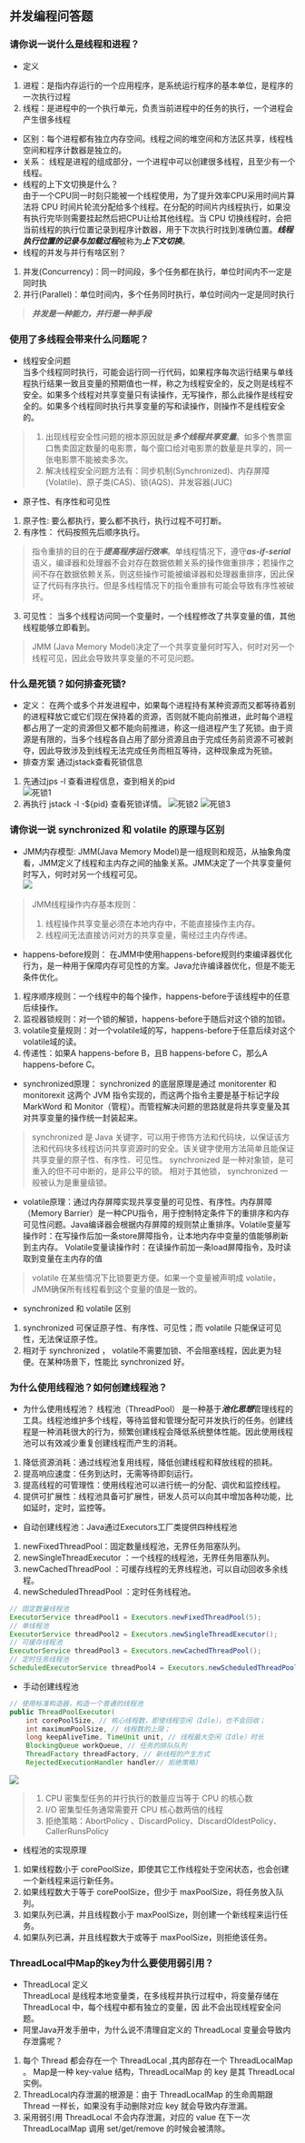 ## 并发编程问答题
### 请你说一说什么是线程和进程？
* 定义
1. 进程：是指内存运行的一个应用程序，是系统运行程序的基本单位，是程序的一次执行过程
2. 线程：是进程中的一个执行单元，负责当前进程中的任务的执行，一个进程会产生很多线程
* 区别：每个进程都有独立内存空间。线程之间的堆空间和方法区共享，线程栈空间和程序计数器是独立的。
* 关系： 线程是进程的组成部分，一个进程中可以创建很多线程，且至少有一个线程。
* 线程的上下文切换是什么？  
由于一个CPU同一时刻只能被一个线程使用，为了提升效率CPU采用时间片算法将 CPU 时间片轮流分配给多个线程。在分配的时间片内线程执行，如果没有执行完毕则需要挂起然后把CPU让给其他线程。当 CPU 切换线程时，会把当前线程的执行位置记录到程序计数器，用于下次执行时找到准确位置。***线程执行位置的记录与加载过程***被称为***上下文切换***。
* 线程的并发与并行有啥区别？ 
1. 并发(Concurrency)：同一时间段，多个任务都在执行，单位时间内不一定是同时执
2. 并行(Parallel)：单位时间内，多个任务同时执行，单位时间内一定是同时执行 
> ***并发是一种能力，并行是一种手段***

### 使用了多线程会带来什么问题呢？
* 线程安全问题  
当多个线程同时执行，可能会运行同一行代码，如果程序每次运行结果与单线程执行结果一致且变量的预期值也一样，称之为线程安全的，反之则是线程不安全。如果多个线程对共享变量只有读操作，无写操作，那么此操作是线程安全的。如果多个线程同时执行共享变量的写和读操作，则操作不是线程安全的。
> 1. 出现线程安全性问题的根本原因就是***多个线程共享变量***。如多个售票窗口售卖固定数量的电影票，每个窗口给对电影票的数量是共享的，同一张电影票不能被卖多次。
> 2. 解决线程安全问题方法有：同步机制(Synchronized)、内存屏障(Volatile)、原子类(CAS)、锁(AQS)、并发容器(JUC)

* 原子性、有序性和可见性
1. 原子性: 要么都执行，要么都不执行，执行过程不可打断。
2. 有序性： 代码按照先后顺序执行。
> 指令重排的目的在于***提高程序运行效率***。单线程情况下，遵守***as-if-serial***语义，编译器和处理器不会对存在数据依赖关系的操作做重排序；若操作之间不存在数据依赖关系，则这些操作可能被编译器和处理器重排序，因此保证了代码有序执行。但是多线程情况下的指令重排有可能会导致有序性被破坏。
3. 可见性： 当多个线程访问同一个变量时，一个线程修改了共享变量的值，其他线程能够立即看到。
> JMM (Java Memory Model)决定了一个共享变量何时写入，何时对另一个线程可见，因此会导致共享变量的不可见问题。

### 什么是死锁？如何排查死锁?
* 定义： 在两个或多个并发进程中，如果每个进程持有某种资源而又都等待着别的进程释放它或它们现在保持着的资源，否则就不能向前推进，此时每个进程都占用了一定的资源但又都不能向前推进，称这一组进程产生了死锁。由于资源是有限的，当多个线程各自占用了部分资源且由于完成任务前资源不可被剥夺，因此导致涉及到线程无法完成任务而相互等待，这种现象成为死锁。
* 排查方案
通过jstack查看死锁信息
1. 先通过jps -l 查看进程信息，查到相关的pid  
![死锁1](img/%E6%AD%BB%E9%94%811.png)
2. 再执行 jstack -l -${pid} 查看死锁详情。
![死锁2](img/%E6%AD%BB%E9%94%813.png)
![死锁3](img/%E6%AD%BB%E9%94%812.png)


### 请你说一说 synchronized 和 volatile 的原理与区别
* JMM内存模型: JMM(Java Memory Model)是一组规则和规范，从抽象角度看，JMM定义了线程和主内存之间的抽象关系。JMM决定了一个共享变量何时写入，何时对另一个线程可见。   
![](img/jmm.png)
> JMM线程操作内存基本规则：
> 1. 线程操作共享变量必须在本地内存中，不能直接操作主内存。
> 2. 线程间无法直接访问对方的共享变量，需经过主内存传递。

* happens-before规则： 在JMM中使用happens-before规则约束编译器优化行为，是一种⽤于保障内存可⻅性的⽅案。Java允许编译器优化，但是不能无条件优化。
1. 程序顺序规则：⼀个线程中的每个操作，happens-before于该线程中的任意后续操作。
2. 监视器锁规则：对⼀个锁的解锁，happens-before于随后对这个锁的加锁。
3. volatile变量规则：对⼀个volatile域的写，happens-before于任意后续对这个volatile域的读。
4. 传递性：如果A happens-before B，且B happens-before C，那么A happens-before C。

* synchronized原理： synchronized 的底层原理是通过 monitorenter 和 monitorexit 这两个 JVM 指令实现的，而这两个指令主要是基于标记字段 MarkWord 和 Monitor（管程）。而管程解决问题的思路就是将共享变量及其对共享变量的操作统一封装起来。
> synchronized 是 Java 关键字，可以用于修饰方法和代码块，以保证该方法和代码块多线程访问共享资源时的安全。该关键字使用方法简单且能保证共享变量的原子性、有序性、可见性。 synchronized 是一种对象锁，是可重入的但不可中断的，是非公平的锁。 相对于其他锁， synchronized 一般被认为是重量级锁。

* volatile原理：通过内存屏障实现共享变量的可见性、有序性。内存屏障（Memory Barrier）是一种CPU指令，用于控制特定条件下的重排序和内存可见性问题。Java编译器会根据内存屏障的规则禁止重排序。Volatile变量写操作时：在写操作后加一条store屏障指令，让本地内存中变量的值能够刷新到主内存。 Volatile变量读操作时：在读操作前加一条load屏障指令，及时读取到变量在主内存的值
> volatile 在某些情况下比锁要更方便。如果一个变量被声明成 volatile，JMM确保所有线程看到这个变量的值是一致的。

* synchronized 和 volatile 区别
1. synchronized 可保证原子性、有序性、可见性；而 volatile 只能保证可见性，无法保证原子性。
2. 相对于 synchronized ， volatile不需要加锁、不会阻塞线程，因此更为轻便。在某种场景下，性能⽐ synchronized 好。

### 为什么使用线程池？如何创建线程池？
* 为什么使用线程池？
线程池（ThreadPool） 是一种基于***池化思想***管理线程的工具。线程池维护多个线程，等待监督和管理分配可并发执行的任务。创建线程是一种消耗很大的行为，频繁创建线程会降低系统整体性能。因此使用线程池可以有效减少重复创建线程而产生的消耗。
1. 降低资源消耗：通过线程池复用线程，降低创建线程和释放线程的损耗。
2. 提高响应速度：任务到达时，无需等待即刻运行。
3. 提高线程的可管理性：使用线程池可以进行统一的分配、调优和监控线程。
4. 提供可扩展性：线程池具备可扩展性，研发人员可以向其中增加各种功能，比如延时，定时，监控等。

* 自动创建线程池：Java通过Executors工厂类提供四种线程池
1. newFixedThreadPool：固定数量线程池，无界任务阻塞队列。
2. newSingleThreadExecutor ：一个线程的线程池，无界任务阻塞队列。
3. newCachedThreadPool ：可缓存线程的无界线程池，可以自动回收多余线程。
4. newScheduledThreadPool ：定时任务线程池。
```java
// 固定数量线程池
ExecutorService threadPool1 = Executors.newFixedThreadPool(5);
// 单线程池
ExecutorService threadPool2 = Executors.newSingleThreadExecutor();
// 可缓存线程池
ExecutorService threadPool3 = Executors.newCachedThreadPool();
// 定时任务线程池
ScheduledExecutorService threadPool4 = Executors.newScheduledThreadPool(10);
```
* 手动创建线程池  
```java
// 使用标准构造器，构造一个普通的线程池
public ThreadPoolExecutor(
    int corePoolSize, // 核心线程数，即使线程空闲（Idle），也不会回收；
    int maximumPoolSize, // 线程数的上限；
    long keepAliveTime, TimeUnit unit, // 线程最大空闲（Idle）时长
    BlockingQueue workQueue, // 任务的排队队列
    ThreadFactory threadFactory, // 新线程的产生方式
	RejectedExecutionHandler handler// 拒绝策略) 
```
![](img/params.png)
> 1. CPU 密集型任务的并⾏执⾏的数量应当等于 CPU 的核⼼数
> 2. I/O 密集型任务通常需要开 CPU 核⼼数两倍的线程
> 3. 拒绝策略：AbortPolicy 、DiscardPolicy、DiscardOldestPolicy、CallerRunsPolicy
 
* 线程池的实现原理
1. 如果线程数小于 corePoolSize，即使其它工作线程处于空闲状态，也会创建一个新线程来运行新任务。
2. 如果线程数大于等于 corePoolSize，但少于 maxPoolSize，将任务放入队列。
3. 如果队列已满，并且线程数小于 maxPoolSize，则创建一个新线程来运行任务。
4. 如果队列已满，并且线程数大于或等于 maxPoolSize，则拒绝该任务。


### ThreadLocal中Map的key为什么要使用弱引用？
* ThreadLocal 定义  
ThreadLocal 是线程本地变量类，在多线程并执行过程中，将变量存储在 ThreadLocal 中，每个线程中都有独立的变量，因
此不会出现线程安全问题。
* 阿里Java开发手册中，为什么说不清理自定义的 ThreadLocal 变量会导致内存泄露呢？
1. 每个 Thread 都会存在一个 ThreadLocal ,其内部存在一个 ThreadLocalMap 。 Map是一种 key-value 结构，ThreadLocalMap 的 key 是其 ThreadLocal 实例。
2. ThreadLocal内存泄漏的根源是：由于 ThreadLocalMap 的生命周期跟 Thread 一样长，如果没有手动删除对应 key 就会导致内存泄漏。
3. 采用弱引用 ThreadLocal 不会内存泄漏，对应的 value 在下一次 ThreadLocalMap 调用 set/get/remove 的时候会被清除。
